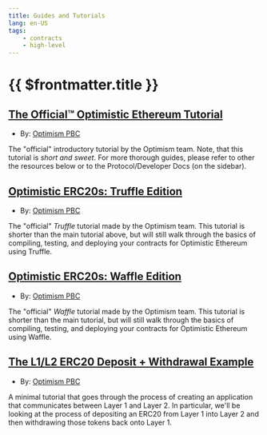 ```yaml
---
title: Guides and Tutorials
lang: en-US
tags:
    - contracts
    - high-level
---
```


# {{ $frontmatter.title }}

## [The Official™ Optimistic Ethereum Tutorial](https://github.com/ethereum-optimism/optimism-tutorial/blob/main/README.md)

* By: [Optimism PBC](https://optimism.io)

The "official" introductory tutorial by the Optimism team.
Note, that this tutorial is _short and sweet_.
For more thorough guides, please refer to other the resources below or to the Protocol/Developer Docs (on the sidebar).

## [Optimistic ERC20s: Truffle Edition](https://github.com/ethereum-optimism/Truffle-ERC20-Example)

* By: [Optimism PBC](https://optimism.io)

The "official" _Truffle_ tutorial made by the Optimism team.
This tutorial is shorter than the main tutorial above, but will still walk through the basics of compiling, testing, and deploying your contracts for Optimistic Ethereum using Truffle.

## [Optimistic ERC20s: Waffle Edition](https://github.com/ethereum-optimism/Waffle-ERC20-Example)

* By: [Optimism PBC](https://optimism.io)

The "official" _Waffle_ tutorial made by the Optimism team.
This tutorial is shorter than the main tutorial, but will still walk through the basics of compiling, testing, and deploying your contracts for Optimistic Ethereum using Waffle.

## [The L1/L2 ERC20 Deposit + Withdrawal Example](https://github.com/ethereum-optimism/optimism/tree/develop/examples/l1-l2-deposit-withdrawal)

* By: [Optimism PBC](https://optimism.io)

A minimal tutorial that goes through the process of creating an application that communicates between Layer 1 and Layer 2.
In particular, we'll be looking at the process of depositing an ERC20 from Layer 1 into Layer 2 and then withdrawing those tokens back onto Layer 1.
